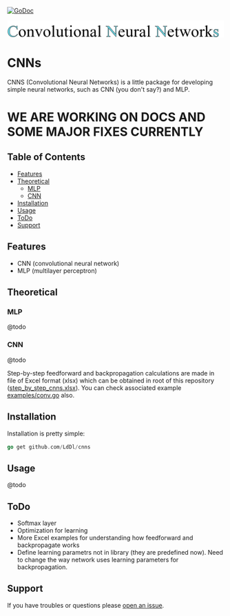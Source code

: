 [![GoDoc](https://godoc.org/github.com/golang/gddo?status.svg)](https://godoc.org/github.com/LdDl/cnns/nns)

![alt text](https://raw.githubusercontent.com/LdDl/cnns/master/cnns_png.png)

# CNNs #
CNNS (Convolutional Neural Networks) is a little package for developing simple neural networks, such as CNN (you don't say?) and MLP.

# WE ARE WORKING ON DOCS AND SOME MAJOR FIXES CURRENTLY

## Table of Contents

- [Features](#features)
- [Theoretical](#theoretical)
    - [MLP](#mlp)
    - [CNN](#cnn)
- [Installation](#installation)
- [Usage](#usage)
- [ToDo](#todo)
- [Support](#support)

## Features

- CNN (convolutional neural network)
- MLP (multilayer perceptron)

## Theoretical

### MLP
@todo
### CNN
@todo

Step-by-step feedforward and backpropagation calculations are made in file of Excel format (xlsx) which can be obtained in root of this repository ([step_by_step_cnns.xlsx](https://github.com/LdDl/cnns/blob/master/step_by_step_cnns.xlsx)). You can check associated example [examples/conv.go](https://github.com/LdDl/cnns/blob/master/examples/conv.go) also.
## Installation

Installation is pretty simple:
```go
go get github.com/LdDl/cnns
```

## Usage

@todo

## ToDo

- Softmax layer
- Optimization for learning
- More Excel examples for understanding how feedforward and backpropagate works
- Define learning parametrs not in library (they are predefined now). Need to change the way network uses learning parameters for backpropagation.

## Support

If you have troubles or questions please [open an issue](https://github.com/LdDl/cnns/issues/new).